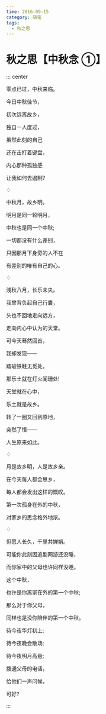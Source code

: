```yaml
---
time: 2016-09-15
category: 随笔
tags:
  - 秋之思
---
```


# 秋之思【中秋念 ①】

::: center

零点已过，中秋来临。

今日中秋佳节，

初次远离故乡，

独自一人度过，

虽然此刻的自己

还在击打着键盘，

内心那种孤独感

让我如何去遏制?

♢

中秋月，故乡明。

明月是同一轮明月，

中秋也是同一个中秋;

一切都没有什么差别，

只因那月下身旁的人不在

有差别的唯有自己的心。

♢

浅秋八月，长乐未央。

我曾背负起自己行囊，

头也不回地走向远方，

走向内心中认为的天堂。

可今天蓦然回首，

我却发现——

踏破铁鞋无觅处，

那乐土就在灯火阑珊处!

天堂就在心中，

乐土就是故乡。

转了一圈又回到原地，

突然了悟——

人生原来如此。

♢

月是故乡明，人是故乡亲。

在今天每人都会思乡，

每人都会发出这样的慨叹。

第一次孤身在外的中秋，

对家乡的思念格外地浓。

♢

但愿人长久，千里共婵娟。

可能你此刻因追剧网游还没睡，

而你家中的父母也许同样没睡。

这个中秋，

也许是你离家在外的第一个中秋;

那么对于你父母，

同样也是没你陪伴的第一个中秋。

待今夜华灯初上;

待今夜晚会散场;

待今夜明月高悬;

拨通父母的电话，

给他们一声问候，

可好?

:::
